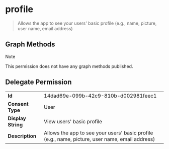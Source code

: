 # profile

> Allows the app to see your users' basic profile (e.g., name, picture, user name, email address)
## Graph Methods

> [!NOTE]
> This permission does not have any graph methods published.

## Delegate Permission
|||
|-|-|
|**Id**|14dad69e-099b-42c9-810b-d002981feec1|
|**Consent Type**|User|
|**Display String**|View users' basic profile|
|**Description**|Allows the app to see your users' basic profile (e.g., name, picture, user name, email address)|

